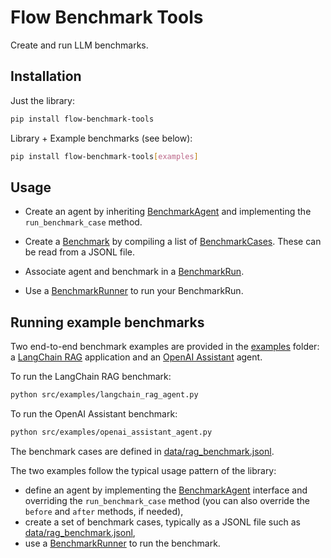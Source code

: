 # Flow Benchmark Tools

Create and run LLM benchmarks.

## Installation

Just the library:
```sh
pip install flow-benchmark-tools
```

Library + Example benchmarks (see below):
```sh
pip install flow-benchmark-tools[examples]
```

## Usage

* Create an agent by inheriting [BenchmarkAgent](src/recursiveai/benchmark/api/benchmark_agent.py) and implementing the `run_benchmark_case` method.

* Create a [Benchmark](src/recursiveai/benchmark/api/benchmark.py) by compiling a list of [BenchmarkCases](src/recursiveai/benchmark/api/benchmark_case.py). These can be read from a JSONL file.

* Associate agent and benchmark in a [BenchmarkRun](src/recursiveai/benchmark/api/benchmark_run.py).

* Use a [BenchmarkRunner](src/recursiveai/benchmark/api/benchmark_runner.py) to run your BenchmarkRun.

## Running example benchmarks

Two end-to-end benchmark examples are provided in the [examples](src/examples) folder: a [LangChain RAG](src/examples/langchain_rag_agent.py) application and an [OpenAI Assistant](src/examples/openai_assistant_agent.py) agent.

To run the LangChain RAG benchmark:
```sh
python src/examples/langchain_rag_agent.py
```

To run the OpenAI Assistant benchmark:
```sh
python src/examples/openai_assistant_agent.py
```

The benchmark cases are defined in [data/rag_benchmark.jsonl](data/rag_benchmark.jsonl).

The two examples follow the typical usage pattern of the library:
* define an agent by implementing the [BenchmarkAgent](src/recursiveai/benchmark/api/benchmark_agent.py) interface and overriding the `run_benchmark_case` method (you can also override the `before` and `after` methods, if needed),
* create a set of benchmark cases, typically as a JSONL file such as [data/rag_benchmark.jsonl](data/rag_benchmark.jsonl),
* use a [BenchmarkRunner](src/recursiveai/benchmark/api/benchmark_runner.py) to run the benchmark.
